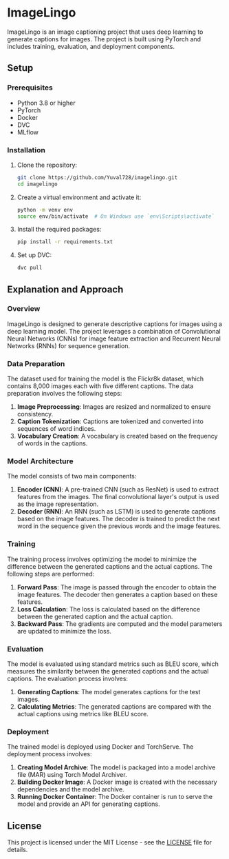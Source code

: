 # ImageLingo

ImageLingo is an image captioning project that uses deep learning to generate captions for images. The project is built using PyTorch and includes training, evaluation, and deployment components.

## Setup

### Prerequisites

- Python 3.8 or higher
- PyTorch
- Docker
- DVC
- MLflow

### Installation

1. Clone the repository:
    ```sh
    git clone https://github.com/Yuval728/imagelingo.git
    cd imagelingo
    ```

2. Create a virtual environment and activate it:
    ```sh
    python -m venv env
    source env/bin/activate  # On Windows use `env\Scripts\activate`
    ```

3. Install the required packages:
    ```sh
    pip install -r requirements.txt
    ```

4. Set up DVC:
    ```sh
    dvc pull
    ```

## Explanation and Approach

### Overview

ImageLingo is designed to generate descriptive captions for images using a deep learning model. The project leverages a combination of Convolutional Neural Networks (CNNs) for image feature extraction and Recurrent Neural Networks (RNNs) for sequence generation.

### Data Preparation

The dataset used for training the model is the Flickr8k dataset, which contains 8,000 images each with five different captions. The data preparation involves the following steps:

1. **Image Preprocessing**: Images are resized and normalized to ensure consistency.
2. **Caption Tokenization**: Captions are tokenized and converted into sequences of word indices.
3. **Vocabulary Creation**: A vocabulary is created based on the frequency of words in the captions.

### Model Architecture

The model consists of two main components:

1. **Encoder (CNN)**: A pre-trained CNN (such as ResNet) is used to extract features from the images. The final convolutional layer's output is used as the image representation.
2. **Decoder (RNN)**: An RNN (such as LSTM) is used to generate captions based on the image features. The decoder is trained to predict the next word in the sequence given the previous words and the image features.

### Training

The training process involves optimizing the model to minimize the difference between the generated captions and the actual captions. The following steps are performed:

1. **Forward Pass**: The image is passed through the encoder to obtain the image features. The decoder then generates a caption based on these features.
2. **Loss Calculation**: The loss is calculated based on the difference between the generated caption and the actual caption.
3. **Backward Pass**: The gradients are computed and the model parameters are updated to minimize the loss.

### Evaluation

The model is evaluated using standard metrics such as BLEU score, which measures the similarity between the generated captions and the actual captions. The evaluation process involves:

1. **Generating Captions**: The model generates captions for the test images.
2. **Calculating Metrics**: The generated captions are compared with the actual captions using metrics like BLEU score.

### Deployment

The trained model is deployed using Docker and TorchServe. The deployment process involves:

1. **Creating Model Archive**: The model is packaged into a model archive file (MAR) using Torch Model Archiver.
2. **Building Docker Image**: A Docker image is created with the necessary dependencies and the model archive.
3. **Running Docker Container**: The Docker container is run to serve the model and provide an API for generating captions.

## License

This project is licensed under the MIT License - see the [LICENSE](LICENSE) file for details.